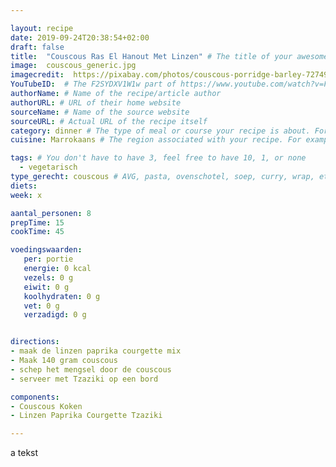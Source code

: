 ```yaml
---

layout: recipe
date: 2019-09-24T20:38:54+02:00
draft: false
title:  "Couscous Ras El Hanout Met Linzen" # The title of your awesome recipe
image:  couscous_generic.jpg
imagecredit:  https://pixabay.com/photos/couscous-porridge-barley-727492/
YouTubeID:  # The F2SYDXV1W1w part of https://www.youtube.com/watch?v=F2SYDXV1W1w
authorName: # Name of the recipe/article author
authorURL: # URL of their home website
sourceName: # Name of the source website
sourceURL: # Actual URL of the recipe itself
category: dinner # The type of meal or course your recipe is about. For example: "dinner", "entree", or "dessert".
cuisine: Marrokaans # The region associated with your recipe. For example, Italiaans, Mediterraans", or Eigen.

tags: # You don't have to have 3, feel free to have 10, 1, or none
  - vegetarisch
type_gerecht: couscous # AVG, pasta, ovenschotel, soep, curry, wrap, etc.
diets: 
week: x

aantal_personen: 8
prepTime: 15
cookTime: 45

voedingswaarden:
   per: portie
   energie: 0 kcal
   vezels: 0 g
   eiwit: 0 g
   koolhydraten: 0 g
   vet: 0 g
   verzadigd: 0 g


directions:
- maak de linzen paprika courgette mix
- Maak 140 gram couscous
- schep het mengsel door de couscous
- serveer met Tzaziki op een bord

components:
- Couscous Koken
- Linzen Paprika Courgette Tzaziki

---
```


a tekst
